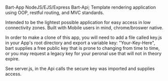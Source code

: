 Bart-App
NodeJS/EJS/Express Bart-Api; Template rendering application using OOP, restful routing, and MVC standards.

Intended to be the lightest possible application for easy access in low connectivity zones. Built with Mobile users in mind, chrome/broswer native.

In order to make a clone of this app, you will need to add a file called key.js in your App's root directory and export a variable key: "Your-Key-Here", bart supplies a free public key that is prone to changing from time to time, or you may request a legacy key for your peronal use that will not in theory expire.

See server.js, in the Api calls the secure key was imported and supplies access.
